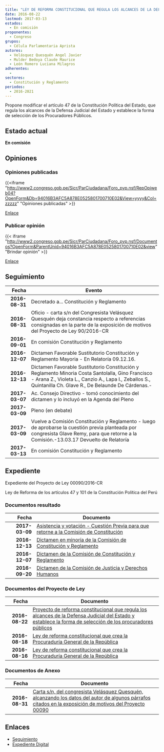 ```yaml
---
title: "LEY DE REFORMA CONSTITUCIONAL QUE REGULA LOS ALCANCES DE LA DEFENSA JUDICIAL DEL ESTADO Y ESTABLECE LA FORMA DE SELECCIÓN DE LOS PROCURADORES PÚBLICOS"
date: 2016-08-22
lastmod: 2017-03-13
estados: 
  - En comisión
proponentes: 
  - Congreso
grupos: 
  - Célula Parlamentaria Aprista
autores: 
  - Velásquez Quesquén Angel Javier
  - Mulder Bedoya Claude Maurice
  - León Romero Luciana Milagros
adherentes: 
  - 
sectores: 
  - Constitución y Reglamento
periodos: 
  - 2016-2021
---
```


Propone modificar el artículo 47 de la Constitución Política del Estado, que regula los alcances de la Defensa Judicial del Estado y establece la forma de selección de los Procuradores Públicos.


## Estado actual

**En comisión**

## Opiniones

### Opiniones publicadas

{{<iframe "http://www2.congreso.gob.pe/Sicr/ParCiudadana/Foro_pvp.nsf/RepOpiweb04?OpenForm&Db=94016B3AFC5A878E0525801700710E02&View=yyyy&Col=zzzzz" "Opiniones publicadas" >}}

[Enlace](http://www2.congreso.gob.pe/Sicr/ParCiudadana/Foro_pvp.nsf/RepOpiweb04?OpenForm&Db=94016B3AFC5A878E0525801700710E02&View=yyyy&Col=zzzzz)
### Publicar opinión

{{< iframe "http://www2.congreso.gob.pe/Sicr/ParCiudadana/Foro_pvp.nsf/Documentos?OpenForm&ParentUnid=94016B3AFC5A878E0525801700710E02&view" "Brindar opinión" >}}

[Enlace](http://www2.congreso.gob.pe/Sicr/ParCiudadana/Foro_pvp.nsf/Documentos?OpenForm&ParentUnid=94016B3AFC5A878E0525801700710E02&view)

## Seguimiento

| Fecha | Evento |
|------:|--------|
| **2016-08-31** | Decretado a... Constitución y Reglamento|
| **2016-08-31** | Oficio - carta s/n del Congresista Velásquez Quesquén deja constancia respecto a referencias consignadas en la parte de la exposición de motivos del Proyecto de Ley 90/2016-CR|
| **2016-09-01** | En comisión Constitución y Reglamento|
| **2016-12-07** | Dictamen Favorable Sustitutorio Constitución y Reglamento Mayoria - En Relatoría 09.12.16.|
| **2016-12-13** | Dictamen Favorable Sustitutorio Constitución y Reglamento Minoria Costa Santolalla, Gino Francisco - Arana Z., Violeta L., Canzio A., Lapa I., Zeballos S., Quintanilla Ch. Glave R., De Belaunde De Cárdenas.-|
| **2017-03-07** | Ac. Consejo Directivo - tomó conocimiento del dictamen y lo incluyó en la Agenda del Pleno|
| **2017-03-09** | Pleno (en debate)|
| **2017-03-09** | Vuelve a Comisión Constitución y Reglamento - luego de aprobarse la cuestión previa planteada por congresista Glave Remy, para que retorne a la Comisión.-13.03.17 Devuelto de Relatoría|
| **2017-03-13** | En comisión Constitución y Reglamento|


## Expediente

Expediente del Proyecto de Ley 00090/2016-CR

Ley de Reforma de los artículos 47 y 101 de la Constitución Política del Perú


### Documentos resultado

| Fecha | Documento |
|------:|--------|
| **2017-03-09** | [Asistencia y votación - Cuestión Previa para que retorne a la Comisión de Constitución](http://www.leyes.congreso.gob.pe/Documentos/2016_2021/Asistencia_y_Votacion/Proyectos_de_Ley/AV0005420170309.pdf) |
| **2016-12-13** | [Dictamen en minoría de la Comisión de Constitución y Reglamento](http://www.leyes.congreso.gob.pe/Documentos/2016_2021/Dictamenes/Proyectos_de_Ley/00054DC04MIN20161213.pdf) |
| **2016-12-07** | [Dictamen de la Comisión de Constitución y Reglamento](http://www.leyes.congreso.gob.pe/Documentos/2016_2021/Dictamenes/Proyectos_de_Ley/00054DC04MAY20161207..pdf) |
| **2016-09-20** | [Dictamen de la Comisión de Justicia y Derechos Humanos](http://www.leyes.congreso.gob.pe/Documentos/2016_2021/Dictamenes/Proyectos_de_Ley/00070DC15MAY20160920.pdf) |

### Documentos del Proyecto de Ley

| Fecha | Documento |
|------:|--------|
| **2016-08-22** | [Proyecto de reforma constitucional que regula los alcances de la Defensa Judicial del Estado y establece la forma de selección de los procuradores públicos](http://www.leyes.congreso.gob.pe/Documentos/2016_2021/Proyectos_de_Ley_y_de_Resoluciones_Legislativas/PL00090_20160822.pdf) |
| **2016-08-18** | [Ley de reforma constitucional que crea la Procuraduría General de la República](http://www.leyes.congreso.gob.pe/Documentos/2016_2021/Proyectos_de_Ley_y_de_Resoluciones_Legislativas/PL00070_20160818.pdf) |
| **2016-08-16** | [Ley de reforma constitucional que crea la Procuraduría General de la República](http://www.leyes.congreso.gob.pe/Documentos/2016_2021/Proyectos_de_Ley_y_de_Resoluciones_Legislativas/PL00054_20160816.pdf) |

### Documentos de Anexo

| Fecha | Documento |
|------:|--------|
| **2016-08-31** | [Carta s/n, del congresista Velásquez Quesquén, alcanzando los datos del autor de algunos párrafos citados en la exposición de motivos del Proyecto 00090](http://www.leyes.congreso.gob.pe/Documentos/2016_2021/Oficios/Congresistas/CARTA-S-N.pdf) |

## Enlaces 

- [Seguimiento](http://www2.congreso.gob.pe/Sicr/TraDocEstProc/CLProLey2016.nsf/f7fff46988ca05b1052578e100829cc7/f06afba62df165d80525801700736341?OpenDocument)
- [Expediente Digital](http://www2.congreso.gob.pehttp://www2.congreso.gob.pe/Sicr/TraDocEstProc/CLProLey2016.nsf/f7fff46988ca05b1052578e100829cc7/f06afba62df165d80525801700736341?OpenDocument&Click=05257FB7005EB655.eb71d0cf91d8294e05256cdf006b5706/$Body/0.1C6C)

